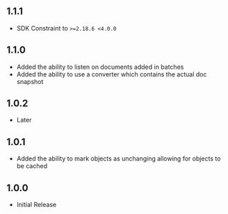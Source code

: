 ## 1.1.1
* SDK Constraint to `>=2.18.6 <4.0.0`

## 1.1.0
* Added the ability to listen on documents added in batches
* Added the ability to use a converter which contains the actual doc snapshot

## 1.0.2
* Later

## 1.0.1
* Added the ability to mark objects as unchanging allowing for objects to be cached

## 1.0.0
* Initial Release
